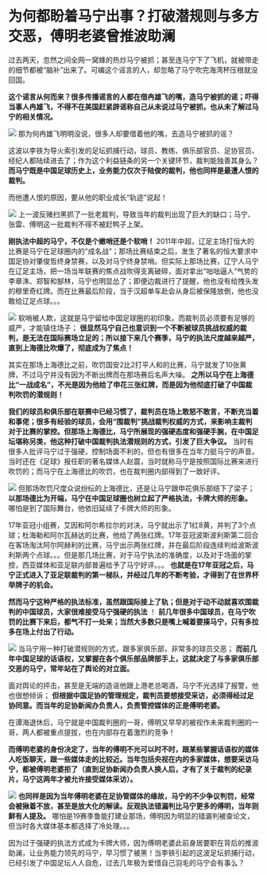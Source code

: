 # 为何都盼着马宁出事？打破潜规则与多方交恶，傅明老婆曾推波助澜

过去两天，忽然之间全网一窝蜂的热炒马宁被抓；甚至连马宁下了飞机，就被带走的细节都被“脑补”出来了。可编这个谣言的人，却忽略了马宁吹完海湾杯压根就没回国。

**这个谣言从何而来？很多传播谣言的人都在借冉雄飞的嘴，造马宁被抓的谣；吓得当事人冉雄飞，不得不在美国赶紧辟谣称自己从未说过马宁被抓，也从未了解过马宁的相关情况。**

![](https://inews.gtimg.com/news_bt/OMPfGWktMdaPDUob4Yeox2heFlRIr61hoXRv9cdRchGJ0AA/1000)
那为何冉雄飞明明没说，很多人却要借着他的嘴，去造马宁被抓的谣？

这波以李铁为导火索引发的足坛抓捕行动，球员、教练、俱乐部官员、足协官员、经纪人都陆续进去了；作为这个利益链条的另一个关键环节，裁判能独善其身么？
**而马宁既是中国足球历史上，业务能力仅次于陆俊的裁判，他也同样是最遭人恨的裁判。**

而他遭人恨的原因，要从他的职业成长“轨迹”说起！

![](https://inews.gtimg.com/news_bt/Ob7JmBw_hGCe3qo0cmiOzhDTXClB-dypYXFS8mKApYq74AA/1000)
上一波反赌扫黑抓了一批老裁判，导致当年的裁判出现了巨大的缺口；马宁、张雷、傅明这一批裁判不得不被赶鸭子上架。

**刚执法中超的马宁，不仅是个嫩哨还是个软哨！**
2011年中超，辽足主场打恒大的比赛是马宁在足球圈内的“成名战”；那场比赛结束之后，发生了著名的恒大要求中国足协对肇俊哲终身禁赛，以及对马宁终身禁哨。但实际上那场比赛，辽宁人马宁在辽足主场，把一场当年联赛的焦点战吹得支离破碎，面对拿出“咄咄逼人”气势的李章洙、郑智和郜林，马宁也明显怂了；即便边裁进行了提醒，他也没有给拽头发的穆里奇红牌。而在比赛最后阶段，当于汉超单车赴会从身后被保隆放倒，他也没敢给辽足点球。。。

![](https://inews.gtimg.com/news_bt/OYNCBFDumqVofiMNyFGyykkFLLYzAmCJatVJMbi0zcaXEAA/1000)
软哨被人欺，这就是马宁留给中国足球圈的初印象。而裁判员必须要有足够的威严，才能镇住场子；
**很显然马宁自己也意识到一个不断被球员挑战权威的裁判，是无法在国际赛场立足的；所以接下来几个赛季，马宁的执法尺度越来越严，直到上海德比吹爆了，彻底成为了焦点！**

其实在那场上海德比之前，吹罚国安2比2打平人和的比赛，马宁就发了10张黄牌，不过马宁并没有因为不断出牌而在那场赛后名声大噪。
**之所以马宁在上海德比“一战成名”，不光是因为他给了申花三张红牌，而是因为他彻底打破了中国裁判吹罚的潜规则！**

**我们的球员和俱乐部在联赛中已经习惯了，裁判员在场上敢怒不敢言，不断充当着和事佬；很多有经验的球员，会用“围裁判”挑战裁判权威的方式，来影响主裁判对于比赛的掌控。但那场上海德比，马宁所展现的强硬态度和强硬手腕，在中国足坛堪称另类，他这种打破中国裁判执法潜规则的方式，引发了巨大争议。**
当时有很多人批评马宁过于强硬，控制场面不利的，但也有很多在当年力挺马宁的声音。当时还在《足球》报任职的著名媒体人赵震，当时就称马宁是按照国际比赛来进行吹罚的；而马宁在上海德比的吹罚，也在裁判圈内部得到了一致好评。

![](https://inews.gtimg.com/news_bt/ObjG6EbWJYzyPRM_9UdBaY_PDwQsxsAm0t5y5mFNCxIEUAA/1000)
但那场吹罚尺度众说纷纭的上海德比，还是让马宁跟申花俱乐部结下了梁子； **以那场德比为开端，马宁在中国足球圈也树立起了严格执法，卡牌大师的形象。**
哪怕是到了国际舞台，他依旧延续了卡牌大师的形象。

17年亚冠小组赛，艾因和阿尔希拉尔的对决，马宁就出示了1红8黄，并判了3个点球；杜海勒和阿尔瓦赫达的比赛，他给了两张红牌。17年亚冠波斯波利斯第二回合在客场淘汰阿尔阿赫利的比赛，马宁出示两张红牌，并在最后阶段连续判给波斯波利斯两个点球。。。但是那几场比赛，对于马宁执法的准确度，以及对于场面的掌控，西亚媒体和亚足联内部普遍给予了马宁好评。。。
**也就是在17年亚冠之后，马宁正式进入了亚足联裁判的第一梯队，并经过几年的不断考验，才得到了在世界杯举牌子的机会。**

**然而马宁这种严格的执法标准，虽然跟国际接上了轨；但是对于动不动就喜欢围裁判的中国球员，大家很难接受马宁强硬的执法** ！
**前几年很多中国球员，在马宁吹罚的比赛下来后，都气不打一处来；当然大多数只是嘴上喊着要揍马宁，只有多拉多在场上付出了行动。**

![](https://inews.gtimg.com/news_bt/Oiscz0BcODci6lo4JhHVVYFkmExmkhMpIbJMe-66x-DjQAA/1000)
当马宁用一种打破潜规则的方式，跟多家俱乐部，非常多的球员交恶；
**而前几年中国足球的话语权，又掌握在各个俱乐部品牌部手上，这就决定了与多家俱乐部交恶的马宁，常年站在了舆论的对立面。**

面对舆论的抨击，甚至是无端的造谣他跟上港老总喝酒，马宁不光选择了报警，他也很想倾诉；
**但根据中国足协的管理规定，裁判员要想接受采访，必须得经过足协同意。而当年的足协新闻办负责人，负责管控媒体的正是傅明老婆。**

在谭海退休后，马宁就是中国裁判圈的一哥，傅明又早早的被视作未来裁判圈的一哥，两人都被重点提拔，也在内部存在着激烈的竞争！

**而傅明老婆的身份决定了，当年的傅明不光可以时不时，跟某些掌握话语权的媒体人吃饭聊天，跟一些媒体走的比较近。当年包括央视在内的多家媒体，想要采访马宁，都被傅明老婆拒了（直到足协新闻办负责人换人后，才有了关于裁判的纪录片，马宁这两年才被允许接受媒体采访）。**

![](https://inews.gtimg.com/news_bt/O9KZxTRZEGZGQGhs1S0f7At8LuK5NhsUbGzvIyeKYgLZAAA/1000)
**也同样是因为当年傅明老婆在足协管媒体的缘故，马宁的不少争议判罚，经常会被揪着不放，甚至是放大化的解读。反观执法错漏判比马宁更多的傅明，当年则鲜有人提及。**
哪怕是19赛季鲁能打建业那场，傅明因为明显的错漏判被查论文，但当时各大媒体基本都选择了冷处理。。。

因为过于强硬的执法方式成为卡牌大师，因为傅明老婆此前身居要职在背后的推波助澜，让业务能力领先的马宁，早习惯了被黑！当李铁引起的这波足坛抓捕行动，已经引发了中国足坛人人自危，过去几年极为爱惜自己羽毛的马宁会有事么？

